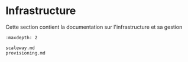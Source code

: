 # Infrastructure

Cette section contient la documentation sur l'infrastructure et sa gestion

```{toctree}
:maxdepth: 2

scaleway.md
provisioning.md
```
